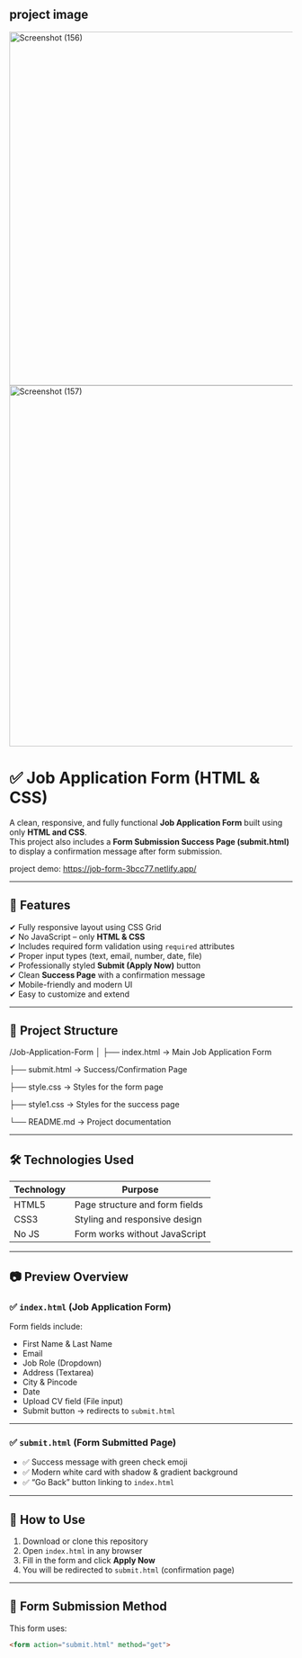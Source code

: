 ## project image 
<img width="1298" height="629" alt="Screenshot (156)" src="https://github.com/user-attachments/assets/73c23d3a-14e4-428b-9304-327354e6d4fb" />



<img width="1192" height="642" alt="Screenshot (157)" src="https://github.com/user-attachments/assets/368522ce-f322-44be-bf82-40466743d99a" />


# ✅ Job Application Form (HTML & CSS)

A clean, responsive, and fully functional **Job Application Form** built using only **HTML and CSS**.  
This project also includes a **Form Submission Success Page (submit.html)** to display a confirmation message after form submission.

project demo: https://job-form-3bcc77.netlify.app/

---

## 📌 Features

✔ Fully responsive layout using CSS Grid  
✔ No JavaScript – only **HTML & CSS**  
✔ Includes required form validation using `required` attributes  
✔ Proper input types (text, email, number, date, file)  
✔ Professionally styled **Submit (Apply Now)** button  
✔ Clean **Success Page** with a confirmation message  
✔ Mobile-friendly and modern UI  
✔ Easy to customize and extend

---

## 📁 Project Structure

/Job-Application-Form
│
├── index.html → Main Job Application Form

├── submit.html → Success/Confirmation Page

├── style.css → Styles for the form page

├── style1.css → Styles for the success page

└── README.md → Project documentation


---

## 🛠 Technologies Used

| Technology | Purpose |
|------------|---------|
| HTML5      | Page structure and form fields |
| CSS3       | Styling and responsive design |
| No JS      | Form works without JavaScript |

---

## 📷 Preview Overview

### ✅ `index.html` (Job Application Form)

Form fields include:
- First Name & Last Name  
- Email  
- Job Role (Dropdown)  
- Address (Textarea)  
- City & Pincode  
- Date  
- Upload CV field (File input)  
- Submit button → redirects to `submit.html`

---

### ✅ `submit.html` (Form Submitted Page)

- ✅ Success message with green check emoji  
- ✅ Modern white card with shadow & gradient background  
- ✅ “Go Back” button linking to `index.html`

---

## 🚀 How to Use

1. Download or clone this repository  
2. Open `index.html` in any browser  
3. Fill in the form and click **Apply Now**  
4. You will be redirected to `submit.html` (confirmation page)

---

## 📌 Form Submission Method

This form uses:

```html
<form action="submit.html" method="get">
